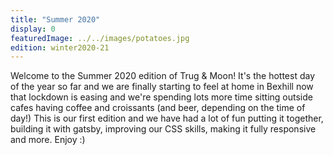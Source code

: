 ```yaml
---
title: "Summer 2020"
display: 0
featuredImage: ../../images/potatoes.jpg
edition: winter2020-21
---
```

Welcome to the Summer 2020 edition of Trug & Moon! It's the hottest day of the year so far and we are finally starting to feel at home in Bexhill now that lockdown is easing and we're spending lots more time sitting outside cafes having coffee and croissants (and beer, depending on the time of day!) This is our first edition and we have had a lot of fun putting it together, building it with gatsby, improving our CSS skills, making it fully responsive and more. Enjoy :) 